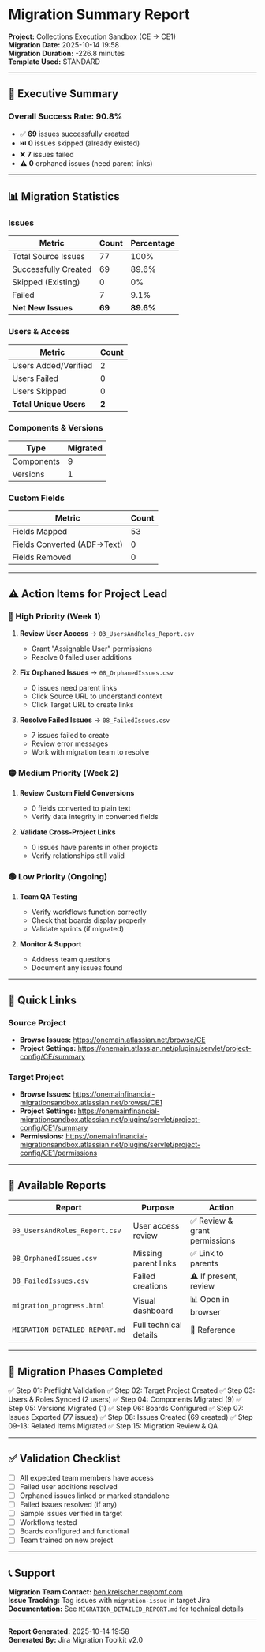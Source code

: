 # Migration Summary Report

**Project:** Collections Execution Sandbox (CE → CE1)  
**Migration Date:** 2025-10-14 19:58  
**Migration Duration:** -226.8 minutes  
**Template Used:** STANDARD

---

## 🎯 Executive Summary

### Overall Success Rate: **90.8%**

- ✅ **69** issues successfully created
- ⏭️ **0** issues skipped (already existed)
- ❌ **7** issues failed
- ⚠️ **0** orphaned issues (need parent links)

---

## 📊 Migration Statistics

### Issues
| Metric | Count | Percentage |
|--------|-------|------------|
| Total Source Issues | 77 | 100% |
| Successfully Created | 69 | 89.6% |
| Skipped (Existing) | 0 | 0% |
| Failed | 7 | 9.1% |
| **Net New Issues** | **69** | **89.6%** |

### Users & Access
| Metric | Count |
|--------|-------|
| Users Added/Verified | 2 |
| Users Failed | 0 |
| Users Skipped | 0 |
| **Total Unique Users** | **2** |

### Components & Versions
| Type | Migrated |
|------|----------|
| Components | 9 |
| Versions | 1 |

### Custom Fields
| Metric | Count |
|--------|-------|
| Fields Mapped | 53 |
| Fields Converted (ADF→Text) | 0 |
| Fields Removed | 0 |

---

## ⚠️ Action Items for Project Lead

### 🔴 High Priority (Week 1)
1. **Review User Access** → `03_UsersAndRoles_Report.csv`
   - Grant "Assignable User" permissions
   - Resolve 0 failed user additions

2. **Fix Orphaned Issues** → `08_OrphanedIssues.csv`
   - 0 issues need parent links
   - Click Source URL to understand context
   - Click Target URL to create links

3. **Resolve Failed Issues** → `08_FailedIssues.csv`
   - 7 issues failed to create
   - Review error messages
   - Work with migration team to resolve

### 🟡 Medium Priority (Week 2)
1. **Review Custom Field Conversions**
   - 0 fields converted to plain text
   - Verify data integrity in converted fields

2. **Validate Cross-Project Links**
   - 0 issues have parents in other projects
   - Verify relationships still valid

### 🟢 Low Priority (Ongoing)
1. **Team QA Testing**
   - Verify workflows function correctly
   - Check that boards display properly
   - Validate sprints (if migrated)

2. **Monitor & Support**
   - Address team questions
   - Document any issues found

---

## 🔗 Quick Links

### Source Project
- **Browse Issues:** https://onemain.atlassian.net/browse/CE
- **Project Settings:** https://onemain.atlassian.net/plugins/servlet/project-config/CE/summary

### Target Project
- **Browse Issues:** https://onemainfinancial-migrationsandbox.atlassian.net/browse/CE1
- **Project Settings:** https://onemainfinancial-migrationsandbox.atlassian.net/plugins/servlet/project-config/CE1/summary
- **Permissions:** https://onemainfinancial-migrationsandbox.atlassian.net/plugins/servlet/project-config/CE1/permissions

---

## 📁 Available Reports

| Report | Purpose | Action |
|--------|---------|--------|
| `03_UsersAndRoles_Report.csv` | User access review | ✅ Review & grant permissions |
| `08_OrphanedIssues.csv` | Missing parent links | ✅ Link to parents |
| `08_FailedIssues.csv` | Failed creations | ⚠️ If present, review |
| `migration_progress.html` | Visual dashboard | 📊 Open in browser |
| `MIGRATION_DETAILED_REPORT.md` | Full technical details | 📖 Reference |

---

## 🎯 Migration Phases Completed

✅ Step 01: Preflight Validation
✅ Step 02: Target Project Created
✅ Step 03: Users & Roles Synced (2 users)
✅ Step 04: Components Migrated (9)
✅ Step 05: Versions Migrated (1)
✅ Step 06: Boards Configured
✅ Step 07: Issues Exported (77 issues)
✅ Step 08: Issues Created (69 created)
✅ Step 09-13: Related Items Migrated
✅ Step 15: Migration Review & QA

---

## ✅ Validation Checklist

- [ ] All expected team members have access
- [ ] Failed user additions resolved
- [ ] Orphaned issues linked or marked standalone
- [ ] Failed issues resolved (if any)
- [ ] Sample issues verified in target
- [ ] Workflows tested
- [ ] Boards configured and functional
- [ ] Team trained on new project

---

## 📞 Support

**Migration Team Contact:** ben.kreischer.ce@omf.com  
**Issue Tracking:** Tag issues with `migration-issue` in target Jira  
**Documentation:** See `MIGRATION_DETAILED_REPORT.md` for technical details

---

**Report Generated:** 2025-10-14 19:58  
**Generated By:** Jira Migration Toolkit v2.0


